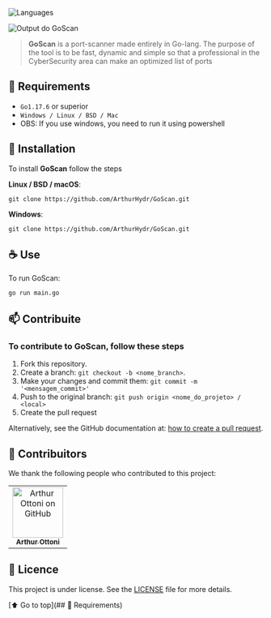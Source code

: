 <p>
   <img alt="Languages" src="https://img.shields.io/badge/Go->= go1.17.6-blue.svg"> 
</p>
<img src="https://i.imgur.com/iFksXR2.png" alt="Output do GoScan">

> **GoScan** is a port-scanner made entirely in Go-lang. The purpose of the tool is to be fast, dynamic and simple so that a professional in the CyberSecurity area can make an optimized list of ports

## 📃 Requirements

* `Go1.17.6` or superior
*  `Windows / Linux / BSD / Mac`
* OBS: If you use windows, you need to run it using powershell

## 🚀 Installation

To install **GoScan** follow the steps

**Linux  / BSD / macOS**:

```
git clone https://github.com/ArthurHydr/GoScan.git
```

**Windows**:

```
git clone https://github.com/ArthurHydr/GoScan.git
```

## ☕ Use 

To run GoScan:

```
go run main.go
```

## 📫 Contribuite
### To contribute to GoScan, follow these steps

1. Fork this repository.
2. Create a branch: `git checkout -b <nome_branch>`.
3. Make your changes and commit them: `git commit -m '<mensagem_commit>'`
4. Push to the original branch: `git push origin <nome_do_projeto> / <local>`
5. Create the pull request

Alternatively, see the GitHub documentation at: [how to create a pull request](https://help.github.com/en/github/collaborating-with-issues-and-pull-requests/creating-a-pull-request).

## 🤝 Contribuitors

We thank the following people who contributed to this project:

<table>
  <tr>
    <td align="center">
      <a href="#">
        <img src="https://avatars3.githubusercontent.com/u/61481946" width="100px;" alt="Arthur Ottoni on GitHub"/><br>
        <sub>
          <b>Arthur Ottoni</b>
        </sub>
      </a>
    </td>
</table>



## 📝 Licence

This project is under license. See the [LICENSE](LICENSE.md) file for more details.

[⬆ Go to top](## 📃 Requirements)
